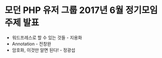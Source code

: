 # 모던 PHP 유저 그룹 2017년 6월 정기모임 주제 발표
- 워드프레스로 할 수 있는 것들 - 지용화
- Annotation - 전창완
- 암호화, 이것만 알면 된다! - 정광섭
